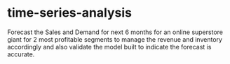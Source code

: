 # time-series-analysis
Forecast the Sales and Demand for next 6 months for an online superstore giant for 2 most profitable segments to manage the revenue and inventory accordingly and also validate the model built to indicate the forecast is accurate.

